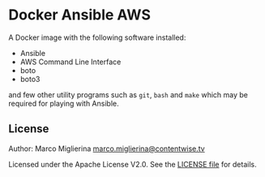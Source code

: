 # Docker Ansible AWS

A Docker image with the following software installed:

* Ansible
* AWS Command Line Interface
* boto
* boto3

and few other utility programs such as `git`, `bash` and `make` which may be required for playing with Ansible.

## License

Author: Marco Miglierina <marco.miglierina@contentwise.tv>

Licensed under the Apache License V2.0. See the [LICENSE file](LICENSE) for details.